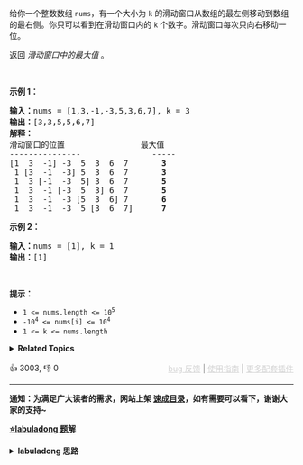 <p>给你一个整数数组 <code>nums</code>，有一个大小为&nbsp;<code>k</code><em>&nbsp;</em>的滑动窗口从数组的最左侧移动到数组的最右侧。你只可以看到在滑动窗口内的 <code>k</code>&nbsp;个数字。滑动窗口每次只向右移动一位。</p>

<p>返回 <em>滑动窗口中的最大值 </em>。</p>

<p>&nbsp;</p>

<p><strong>示例 1：</strong></p>

<pre>
<b>输入：</b>nums = [1,3,-1,-3,5,3,6,7], k = 3
<b>输出：</b>[3,3,5,5,6,7]
<b>解释：</b>
滑动窗口的位置                最大值
---------------               -----
[1  3  -1] -3  5  3  6  7       <strong>3</strong>
 1 [3  -1  -3] 5  3  6  7       <strong>3</strong>
 1  3 [-1  -3  5] 3  6  7      <strong> 5</strong>
 1  3  -1 [-3  5  3] 6  7       <strong>5</strong>
 1  3  -1  -3 [5  3  6] 7       <strong>6</strong>
 1  3  -1  -3  5 [3  6  7]      <strong>7</strong>
</pre>

<p><strong>示例 2：</strong></p>

<pre>
<b>输入：</b>nums = [1], k = 1
<b>输出：</b>[1]
</pre>

<p>&nbsp;</p>

<p><b>提示：</b></p>

<ul> 
 <li><code>1 &lt;= nums.length &lt;= 10<sup>5</sup></code></li> 
 <li><code>-10<sup>4</sup>&nbsp;&lt;= nums[i] &lt;= 10<sup>4</sup></code></li> 
 <li><code>1 &lt;= k &lt;= nums.length</code></li> 
</ul>

<details><summary><strong>Related Topics</strong></summary>队列 | 数组 | 滑动窗口 | 单调队列 | 堆（优先队列）</details><br>

<div>👍 3003, 👎 0<span style='float: right;'><span style='color: gray;'><a href='https://github.com/labuladong/fucking-algorithm/issues' target='_blank' style='color: lightgray;text-decoration: underline;'>bug 反馈</a> | <a href='https://labuladong.online/algo/fname.html?fname=jb插件简介' target='_blank' style='color: lightgray;text-decoration: underline;'>使用指南</a> | <a href='https://labuladong.online/algo/' target='_blank' style='color: lightgray;text-decoration: underline;'>更多配套插件</a></span></span></div>

<div id="labuladong"><hr>

**通知：为满足广大读者的需求，网站上架 [速成目录](https://labuladong.online/algo/intro/quick-learning-plan/)，如有需要可以看下，谢谢大家的支持~**



<p><strong><a href="https://labuladong.github.io/article/slug.html?slug=sliding-window-maximum" target="_blank">⭐️labuladong 题解</a></strong></p>
<details><summary><strong>labuladong 思路</strong></summary>

<div id="labuladong_solution_zh">

## 基本思路

> 我在 [155. 最小栈](/problems/min-stack) 的思路中详细分析了动态集合中维护最值的「千古难题」，如果你没有做，可以先去做一下。我想请你结合这两道题仔细思考：队列和栈分别是如何解决最值维护问题的？

使用一个队列充当不断滑动的窗口，每次滑动记录其中的最大值：

![](https://labuladong.online/algo/images/monotonic-queue/1.png)

如何在 `O(1)` 时间计算最大值，只需要一个特殊的数据结构「单调队列」，`push` 方法依然在队尾添加元素，但是要把前面比自己小的元素都删掉，直到遇到更大的元素才停止删除。

![](https://labuladong.online/algo/images/monotonic-queue/3.png)

使用单调队列数据结构就能完成本题。

**详细题解**：
  - [单调队列结构解决滑动窗口问题](https://labuladong.online/algo/data-structure/monotonic-queue/)

</div>

<div id="solution">

## 解法代码



<div class="tab-panel"><div class="tab-nav">
<button data-tab-item="cpp" class="tab-nav-button btn " data-tab-group="default" onclick="switchTab(this)">cpp🤖</button>

<button data-tab-item="python" class="tab-nav-button btn " data-tab-group="default" onclick="switchTab(this)">python🤖</button>

<button data-tab-item="java" class="tab-nav-button btn active" data-tab-group="default" onclick="switchTab(this)">java🟢</button>

<button data-tab-item="go" class="tab-nav-button btn " data-tab-group="default" onclick="switchTab(this)">go🤖</button>

<button data-tab-item="javascript" class="tab-nav-button btn " data-tab-group="default" onclick="switchTab(this)">javascript🤖</button>
</div><div class="tab-content">
<div data-tab-item="cpp" class="tab-item " data-tab-group="default"><div class="highlight">

```cpp
// 注意：cpp 代码由 chatGPT🤖 根据我的 java 代码翻译。
// 本代码的正确性已通过力扣验证，如有疑问，可以对照 java 代码查看。

class Solution {
    // 单调队列的实现
    class MonotonicQueue {
        deque<int> q;
    public:
        void push(int n) {
            // 将小于 n 的元素全部删除
            while (!q.empty() && q.back() < n) {
                q.pop_back();
            }
            // 然后将 n 加入尾部
            q.push_back(n);
        }

        int max() {
            return q.front();
        }

        void pop(int n) {
            if (n == q.front()) {
                q.pop_front();
            }
        }
    };

public:
    // 解题函数的实现
    vector<int> maxSlidingWindow(vector<int>& nums, int k) {
        MonotonicQueue window;
        vector<int> res;

        for (int i = 0; i < nums.size(); i++) {
            if (i < k - 1) {
                // 先填满窗口的前 k - 1
                window.push(nums[i]);
            } else {
                // 窗口向前滑动，加入新数字
                window.push(nums[i]);
                // 记录当前窗口的最大值
                res.push_back(window.max());
                // 移出旧数字
                window.pop(nums[i - k + 1]);
            }
        }
        // 需要转成 int[] 数组再返回
        return res;
    }
};
```

</div></div>

<div data-tab-item="python" class="tab-item " data-tab-group="default"><div class="highlight">

```python
# 注意：python 代码由 chatGPT🤖 根据我的 java 代码翻译。
# 本代码的正确性已通过力扣验证，如有疑问，可以对照 java 代码查看。

class Solution:
    # 单调队列的实现
    class MonotonicQueue:
        def __init__(self):
            self.q = []

        def push(self, n):
            # 将小于 n 的元素全部删除
            while self.q and self.q[-1] < n: # <extend down -300>![](https://labuladong.online/algo/images/monotonic-queue/3.png) #
                self.q.pop()
            # 然后将 n 加入尾部
            self.q.append(n)

        def max(self):
            return self.q[0]

        def pop(self, n):
            if n == self.q[0]:
                self.q.pop(0)

    # 解题函数的实现
    def maxSlidingWindow(self, nums: List[int], k: int) -> List[int]:
        window = self.MonotonicQueue()
        res = []

        for i in range(len(nums)):
            if i < k - 1:
                # 先填满窗口的前 k - 1
                window.push(nums[i])
            else: # <extend up -150>![](https://labuladong.online/algo/images/monotonic-queue/1.png) #
                # 窗口向前滑动，加入新数字
                window.push(nums[i])
                # 记录当前窗口的最大值
                res.append(window.max())
                # 移出旧数字
                window.pop(nums[i - k + 1])
        # 需要转成 int[] 数组再返回
        return res
```

</div></div>

<div data-tab-item="java" class="tab-item active" data-tab-group="default"><div class="highlight">

```java
class Solution {
    // 单调队列的实现
    class MonotonicQueue {
        LinkedList<Integer> q = new LinkedList<>();
        public void push(int n) {
            // 将小于 n 的元素全部删除
            while (!q.isEmpty() && q.getLast() < n) {/**<extend down -300>![](https://labuladong.online/algo/images/monotonic-queue/3.png) */
                q.pollLast();
            }
            // 然后将 n 加入尾部
            q.addLast(n);
        }

        public int max() {
            return q.getFirst();
        }

        public void pop(int n) {
            if (n == q.getFirst()) {
                q.pollFirst();
            }
        }
    }

    // 解题函数的实现
    public int[] maxSlidingWindow(int[] nums, int k) {
        MonotonicQueue window = new MonotonicQueue();
        List<Integer> res = new ArrayList<>();

        for (int i = 0; i < nums.length; i++) {
            if (i < k - 1) {
                // 先填满窗口的前 k - 1
                window.push(nums[i]);
            } else {/**<extend up -150>![](https://labuladong.online/algo/images/monotonic-queue/1.png) */
                // 窗口向前滑动，加入新数字
                window.push(nums[i]);
                // 记录当前窗口的最大值
                res.add(window.max());
                // 移出旧数字
                window.pop(nums[i - k + 1]);
            }
        }
        // 需要转成 int[] 数组再返回
        int[] arr = new int[res.size()];
        for (int i = 0; i < res.size(); i++) {
            arr[i] = res.get(i);
        }
        return arr;
    }
}
```

</div></div>

<div data-tab-item="go" class="tab-item " data-tab-group="default"><div class="highlight">

```go
// 注意：go 代码由 chatGPT🤖 根据我的 java 代码翻译。
// 本代码的正确性已通过力扣验证，如有疑问，可以对照 java 代码查看。

type MonotonicQueue struct {
    q []int
}

// 单调队列的实现
func (mq *MonotonicQueue) push(n int) {
    // 将小于 n 的元素全部删除
    for len(mq.q) > 0 && mq.q[len(mq.q)-1] < n {
        mq.q = mq.q[:len(mq.q)-1]
    }
    // 然后将 n 加入尾部
    mq.q = append(mq.q, n)
}

func (mq *MonotonicQueue) max() int {
    return mq.q[0]
}

func (mq *MonotonicQueue) pop(n int) {
    if len(mq.q) > 0 && n == mq.q[0] {
        mq.q = mq.q[1:]
    }
}

// 解题函数的实现
func maxSlidingWindow(nums []int, k int) []int {
    window := &MonotonicQueue{}
    res := []int{}

    for i := 0; i < len(nums); i++ {
        if i < k-1 {
            // 先填满窗口的前 k - 1
            window.push(nums[i])
        } else {
            // 窗口向前滑动，加入新数字
            window.push(nums[i])
            // 记录当前窗口的最大值
            res = append(res, window.max())
            // 移出旧数字
            window.pop(nums[i-k+1])
        }
    }
    // 需要转成 int[] 数组再返回
    return res
}
```

</div></div>

<div data-tab-item="javascript" class="tab-item " data-tab-group="default"><div class="highlight">

```javascript
// 注意：javascript 代码由 chatGPT🤖 根据我的 java 代码翻译。
// 本代码的正确性已通过力扣验证，如有疑问，可以对照 java 代码查看。

// 单调队列的实现
var MonotonicQueue = function() {
    this.q = [];
};

MonotonicQueue.prototype.push = function(n) {
    // 将小于 n 的元素全部删除
    while (this.q.length > 0 && this.q[this.q.length - 1] < n) {
        this.q.pop();
    }
    // 然后将 n 加入尾部
    this.q.push(n);
};

MonotonicQueue.prototype.max = function() {
    return this.q[0];
};

MonotonicQueue.prototype.pop = function(n) {
    if (n === this.q[0]) {
        this.q.shift();
    }
};

// 解题函数的实现
var maxSlidingWindow = function(nums, k) {
    var window = new MonotonicQueue();
    var res = [];

    for (var i = 0; i < nums.length; i++) {
        if (i < k - 1) {
            // 先填满窗口的前 k - 1
            window.push(nums[i]);
        } else {
            // 窗口向前滑动，加入新数字
            window.push(nums[i]);
            // 记录当前窗口的最大值
            res.push(window.max());
            // 移出旧数字
            window.pop(nums[i - k + 1]);
        }
    }
    // 需要转成 int[] 数组再返回
    return res;
};
```

</div></div>
</div></div>

</div>

</details>
</div>

